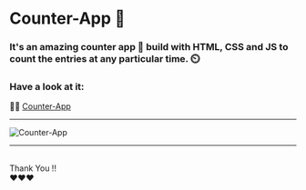 # Counter-App 📲
### It's an amazing counter app 🧮 build with HTML, CSS and JS to count the entries at any particular time. ⏲️
### Have a look at it:
🔗🔗 [Counter-App](https://counter-app-avinash.netlify.app/)

-----
![Counter-App](https://github.com/avinashyadav16/Counter-App/assets/115718218/26ba1edf-08f7-4fc6-9798-021a1f9d02ad)

-----


<br>
Thank You !! 
<br>
❤️❤️❤️
